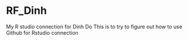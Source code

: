 # RF_Dinh
My R studio connection for Dinh Do 
This is to try to figure out how to use Github for Rstudio connection
